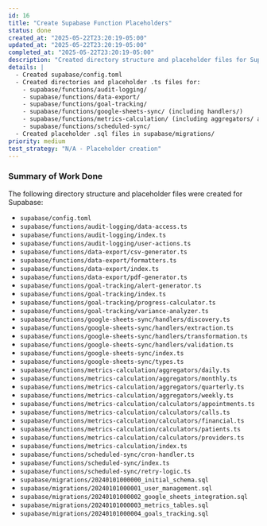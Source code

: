 ```yaml
---
id: 16
title: "Create Supabase Function Placeholders"
status: done
created_at: "2025-05-22T23:20:19-05:00"
updated_at: "2025-05-22T23:20:19-05:00"
completed_at: "2025-05-22T23:20:19-05:00"
description: "Created directory structure and placeholder files for Supabase functions and migrations."
details: |
  - Created supabase/config.toml
  - Created directories and placeholder .ts files for:
    - supabase/functions/audit-logging/
    - supabase/functions/data-export/
    - supabase/functions/goal-tracking/
    - supabase/functions/google-sheets-sync/ (including handlers/)
    - supabase/functions/metrics-calculation/ (including aggregators/ and calculators/)
    - supabase/functions/scheduled-sync/
  - Created placeholder .sql files in supabase/migrations/
priority: medium
test_strategy: "N/A - Placeholder creation"
---
```


### Summary of Work Done

The following directory structure and placeholder files were created for Supabase:

- `supabase/config.toml`
- `supabase/functions/audit-logging/data-access.ts`
- `supabase/functions/audit-logging/index.ts`
- `supabase/functions/audit-logging/user-actions.ts`
- `supabase/functions/data-export/csv-generator.ts`
- `supabase/functions/data-export/formatters.ts`
- `supabase/functions/data-export/index.ts`
- `supabase/functions/data-export/pdf-generator.ts`
- `supabase/functions/goal-tracking/alert-generator.ts`
- `supabase/functions/goal-tracking/index.ts`
- `supabase/functions/goal-tracking/progress-calculator.ts`
- `supabase/functions/goal-tracking/variance-analyzer.ts`
- `supabase/functions/google-sheets-sync/handlers/discovery.ts`
- `supabase/functions/google-sheets-sync/handlers/extraction.ts`
- `supabase/functions/google-sheets-sync/handlers/transformation.ts`
- `supabase/functions/google-sheets-sync/handlers/validation.ts`
- `supabase/functions/google-sheets-sync/index.ts`
- `supabase/functions/google-sheets-sync/types.ts`
- `supabase/functions/metrics-calculation/aggregators/daily.ts`
- `supabase/functions/metrics-calculation/aggregators/monthly.ts`
- `supabase/functions/metrics-calculation/aggregators/quarterly.ts`
- `supabase/functions/metrics-calculation/aggregators/weekly.ts`
- `supabase/functions/metrics-calculation/calculators/appointments.ts`
- `supabase/functions/metrics-calculation/calculators/calls.ts`
- `supabase/functions/metrics-calculation/calculators/financial.ts`
- `supabase/functions/metrics-calculation/calculators/patients.ts`
- `supabase/functions/metrics-calculation/calculators/providers.ts`
- `supabase/functions/metrics-calculation/index.ts`
- `supabase/functions/scheduled-sync/cron-handler.ts`
- `supabase/functions/scheduled-sync/index.ts`
- `supabase/functions/scheduled-sync/retry-logic.ts`
- `supabase/migrations/20240101000000_initial_schema.sql`
- `supabase/migrations/20240101000001_user_management.sql`
- `supabase/migrations/20240101000002_google_sheets_integration.sql`
- `supabase/migrations/20240101000003_metrics_tables.sql`
- `supabase/migrations/20240101000004_goals_tracking.sql`
